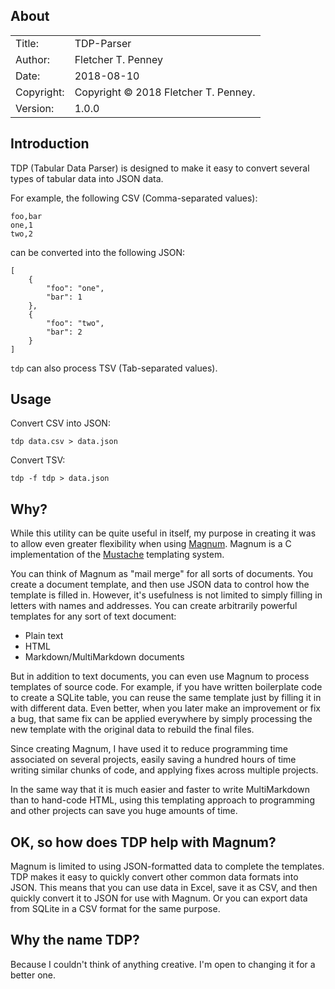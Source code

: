 ## About ##

|            |                           |  
| ---------- | ------------------------- |  
| Title:     | TDP-Parser        |  
| Author:    | Fletcher T. Penney       |  
| Date:      | 2018-08-10 |  
| Copyright: | Copyright © 2018 Fletcher T. Penney.    |  
| Version:   | 1.0.0      |  


## Introduction ##

TDP (Tabular Data Parser) is designed to make it easy to convert several types
of tabular data into JSON data.

For example, the following CSV (Comma-separated values):

	foo,bar
	one,1
	two,2

can be converted into the following JSON:

	[
		{
			"foo": "one",
			"bar": 1
		},
		{
			"foo": "two",
			"bar": 2
		}
	]

`tdp` can also process TSV (Tab-separated values).


## Usage ##

Convert CSV into JSON:

	tdp data.csv > data.json

Convert TSV:

	tdp -f tdp > data.json


## Why? ##

While this utility can be quite useful in itself, my purpose in creating it
was to allow even greater flexibility when using
[Magnum](https://github.com/fletcher/magnum).  Magnum is a C implementation of
the [Mustache] templating system.

You can think of Magnum as "mail merge" for all sorts of documents.  You
create a document template, and then use JSON data to control how the template
is filled in.  However, it's usefulness is not limited to simply filling in
letters with names and addresses.  You can create arbitrarily powerful
templates for any sort of text document:

* Plain text
* HTML
* Markdown/MultiMarkdown documents

But in addition to text documents, you can even use Magnum to process
templates of source code.  For example, if you have written boilerplate code
to create a SQLite table, you can reuse the same template just by filling it
in with different data.  Even better, when you later make an improvement or
fix a bug, that same fix can be applied everywhere by simply processing the
new template with the original data to rebuild the final files.

Since creating Magnum, I have used it to reduce programming time associated on
several projects, easily saving a hundred hours of time writing similar chunks
of code, and applying fixes across multiple projects.


In the same way that it is much easier and faster to write MultiMarkdown than
to hand-code HTML, using this templating approach to programming and other
projects can save you huge amounts of time.


## OK, so how does TDP help with Magnum? ##

Magnum is limited to using JSON-formatted data to complete the templates.  TDP
makes it easy to quickly convert other common data formats into JSON.  This
means that you can use data in Excel, save it as CSV, and then quickly convert
it to JSON for use with Magnum.  Or you can export data from SQLite in a CSV
format for the same purpose.


## Why the name TDP? ##

Because I couldn't think of anything creative.  I'm open to changing it for a
better one.


[Mustache]:	https://mustache.github.io/

